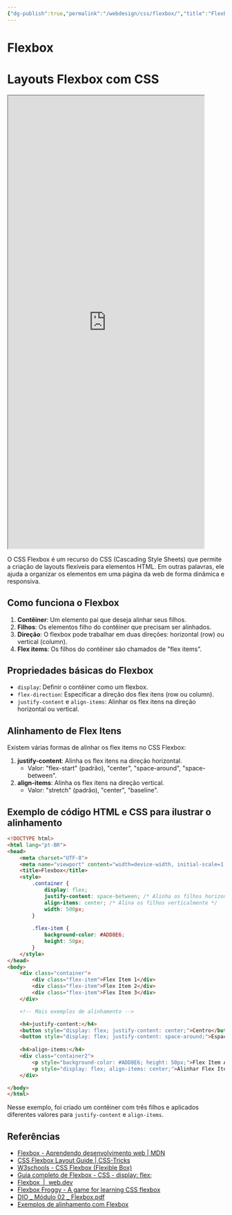 ```yaml
---
{"dg-publish":true,"permalink":"/webdesign/css/flexbox/","title":"Flexbox","metatags":{"description":"permite a criação de layouts flexíveis de forma dinâmica e responsiva"},"tags":["Webdesign","Flexbox","CSS","editor"],"updated":"2025-01-22T19:48:11.890-03:00"}
---
```


# Flexbox
# Layouts Flexbox com CSS

<iframe src="https://jocile.github.io/webdesigner/formacao-css/2-Trabalhando-com-layouts-no-css/flexbox.html" style="height: 1050px; width: 90%;"></iframe>

O CSS Flexbox é um recurso do CSS (Cascading Style Sheets) que permite a criação de layouts flexíveis para elementos HTML. Em outras palavras, ele ajuda a organizar os elementos em uma página da web de forma dinâmica e responsiva.

## **Como funciona o Flexbox**

1. **Contêiner**: Um elemento pai que deseja alinhar seus filhos.
2. **Filhos**: Os elementos filho do contêiner que precisam ser alinhados.
3. **Direção**: O flexbox pode trabalhar em duas direções: horizontal (row) ou vertical (column).
4. **Flex items**: Os filhos do contêiner são chamados de "flex items".

## **Propriedades básicas do Flexbox**

* `display`: Definir o contêiner como um flexbox.
* `flex-direction`: Especificar a direção dos flex itens (row ou column).
* `justify-content` e `align-items`: Alinhar os flex itens na direção horizontal ou vertical.

## **Alinhamento de Flex Itens**

Existem várias formas de alinhar os flex items no CSS Flexbox:

1. **justify-content**: Alinha os flex itens na direção horizontal.
	* Valor: "flex-start" (padrão), "center", "space-around", "space-between".
2. **align-items**: Alinha os flex itens na direção vertical.
	* Valor: "stretch" (padrão), "center", "baseline".

## **Exemplo de código HTML e CSS para ilustrar o alinhamento**

```html
<!DOCTYPE html>
<html lang="pt-BR">
<head>
    <meta charset="UTF-8">
    <meta name="viewport" content="width=device-width, initial-scale=1.0">
    <title>Flexbox</title>
    <style>
        .container {
            display: flex;
            justify-content: space-between; /* Alinha os filhos horizontalmente */
            align-items: center; /* Alina os filhos verticalmente */
            width: 500px;
        }
        
        .flex-item {
            background-color: #ADD8E6;
            height: 50px;
        }
    </style>
</head>
<body>
    <div class="container">
        <div class="flex-item">Flex Item 1</div>
        <div class="flex-item">Flex Item 2</div>
        <div class="flex-item">Flex Item 3</div>
    </div>

    <!-- Mais exemplos de alinhamento -->

    <h4>justify-content:</h4>
    <button style="display: flex; justify-content: center;">Centro</button>
    <button style="display: flex; justify-content: space-around;">Espaçado</button>
    
    <h4>align-items:</h4>
    <div class="container2">
        <p style="background-color: #ADD8E6; height: 50px;">Flex Item Alinha Centro (default)</p>
        <p style="display: flex; align-items: center;">Alinhar Flex Items ao centro</p>
    </div>

</body>
</html>
```

Nesse exemplo, foi criado um contêiner com três filhos e aplicados diferentes valores para `justify-content` e `align-items`.

## Referências

- [Flexbox - Aprendendo desenvolvimento web | MDN](https://developer.mozilla.org/pt-BR/docs/Learn/CSS/CSS_layout/Flexbox)
- [CSS Flexbox Layout Guide | CSS-Tricks](https://css-tricks.com/snippets/css/a-guide-to-flexbox/)
- [W3schools - CSS Flexbox (Flexible Box)](https://www.w3schools.com/css/css3_flexbox.asp)
- [Guia completo de Flexbox - CSS - display: flex;](https://origamid.com/projetos/flexbox-guia-completo/)
- [Flexbox  |  web.dev](https://web.dev/learn/css/flexbox?hl=pt)
- [Flexbox Froggy - A game for learning CSS flexbox](https://flexboxfroggy.com/)
- [DIO \_ Módulo 02 \_ Flexbox.pdf](https://github.com/jocile/webdesigner/blob/main/formacao-css/2-Trabalhando-com-layouts-no-css/DIO%20_%20M%C3%B3dulo%2002%20_%20Flexbox.pdf)
- [Exemplos de alinhamento com Flexbox ](https://jocile.github.io/webdesigner/formacao-css/2-Trabalhando-com-layouts-no-css/flexbox-alinhamento.html)
